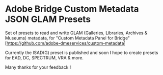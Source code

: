 # Adobe Bridge Custom Metadata JSON GLAM Presets


Set of presets to read and write GLAM (Galleries, Libraries, Archives & Museums) metadata, for "Custom Metadata Panel for Bridge" [https://github.com/adobe-dmeservices/custom-metadata]


Currently the ISAD(G) preset is published and soon I hope to create presets for EAD, DC, SPECTRUM, VRA & more.

Many thanks for your feedback !
